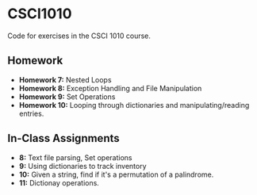 # CSCI1010
Code for exercises in the CSCI 1010 course.
## Homework
- **Homework 7:** Nested Loops
- **Homework 8:** Exception Handling and File Manipulation
- **Homework 9:** Set Operations
- **Homework 10:** Looping through dictionaries and manipulating/reading entries.

## In-Class Assignments
- **8:** Text file parsing, Set operations
- **9:** Using dictionaries to track inventory
- **10:** Given a string, find if it's a permutation of a palindrome.
- **11:** Dictionay operations.
